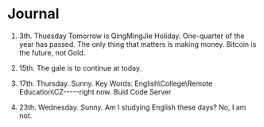  # Journal

1. 3th. Thuesday Tomorrow is QingMingJie Holiday. One-quarter of the year has passed.  The only thing that matters is making money. Bitcoin is the future, not Gold.

2. 15th.  The gale is to continue at today.

3. 17th. Thursday. Sunny. Key Words: English\College\Remote Education\CZ-----right now. Buld Code Server

4. 23th. Wednesday. Sunny. Am I studying English these days? No, I am not.